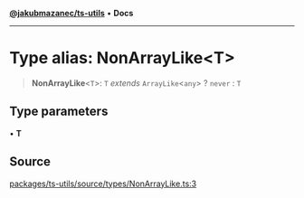 [**@jakubmazanec/ts-utils**](../README.md) • **Docs**

---

# Type alias: NonArrayLike\<T\>

> **NonArrayLike**\<`T`\>: `T` _extends_ `ArrayLike`\<`any`\> ? `never` : `T`

## Type parameters

• **T**

## Source

[packages/ts-utils/source/types/NonArrayLike.ts:3](https://github.com/jakubmazanec/js-tools/blob/0a7ca643260718f11723fa4df4f144d2d5a8a885/packages/ts-utils/source/types/NonArrayLike.ts#L3)
